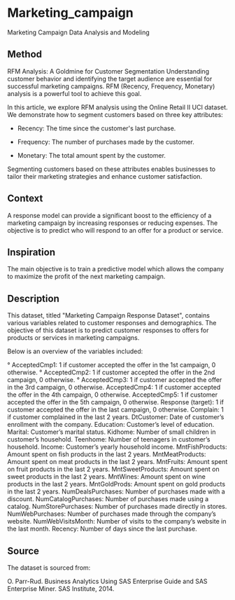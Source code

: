# Marketing_campaign
Marketing Campaign Data Analysis and Modeling 

## Method
RFM Analysis: A Goldmine for Customer Segmentation
Understanding customer behavior and identifying the target audience are essential for successful marketing campaigns. 
RFM (Recency, Frequency, Monetary) analysis is a powerful tool to achieve this goal.

In this article, we explore RFM analysis using the Online Retail II UCI dataset. We demonstrate how to segment customers based on three key attributes: 

- Recency: The time since the customer's last purchase. 

- Frequency: The number of purchases made by the customer.

- Monetary: The total amount spent by the customer. 

Segmenting customers based on these attributes enables businesses to tailor their marketing strategies and enhance customer satisfaction.
## Context
A response model can provide a significant boost to the efficiency of a marketing campaign by increasing responses or reducing expenses.
The objective is to predict who will respond to an offer for a product or service.
## Inspiration
The main objective is to train a predictive model which allows the company to maximize the profit of the next marketing campaign.
## Description
This dataset, titled "Marketing Campaign Response Dataset", contains various variables related to customer responses and demographics.
The objective of this dataset is to predict customer responses to offers for products or services in marketing campaigns. 

Below is an overview of the variables included: 

° AcceptedCmp1: 1 if customer accepted the offer in the 1st campaign, 0 otherwise. 
° AcceptedCmp2: 1 if customer accepted the offer in the 2nd campaign, 0 otherwise.
° AcceptedCmp3: 1 if customer accepted the offer in the 3rd campaign, 0 otherwise.
AcceptedCmp4: 1 if customer accepted the offer in the 4th campaign, 0 otherwise.
AcceptedCmp5: 1 if customer accepted the offer in the 5th campaign, 0 otherwise.
Response (target): 1 if customer accepted the offer in the last campaign, 0 otherwise.
Complain: 1 if customer complained in the last 2 years.
DtCustomer: Date of customer’s enrollment with the company.
Education: Customer’s level of education.
Marital: Customer’s marital status.
Kidhome: Number of small children in customer’s household.
Teenhome: Number of teenagers in customer’s household.
Income: Customer’s yearly household income.
MntFishProducts: Amount spent on fish products in the last 2 years.
MntMeatProducts: Amount spent on meat products in the last 2 years.
MntFruits: Amount spent on fruit products in the last 2 years.
MntSweetProducts: Amount spent on sweet products in the last 2 years.
MntWines: Amount spent on wine products in the last 2 years.
MntGoldProds: Amount spent on gold products in the last 2 years.
NumDealsPurchases: Number of purchases made with a discount.
NumCatalogPurchases: Number of purchases made using a catalog.
NumStorePurchases: Number of purchases made directly in stores.
NumWebPurchases: Number of purchases made through the company’s website.
NumWebVisitsMonth: Number of visits to the company’s website in the last month.
Recency: Number of days since the last purchase.

## Source
The dataset is sourced from:

O. Parr-Rud. Business Analytics Using SAS Enterprise Guide and SAS Enterprise Miner. SAS Institute, 2014.

